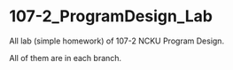 # 107-2_ProgramDesign_Lab
All lab (simple homework) of 107-2 NCKU Program Design.

All of them are in each branch.
